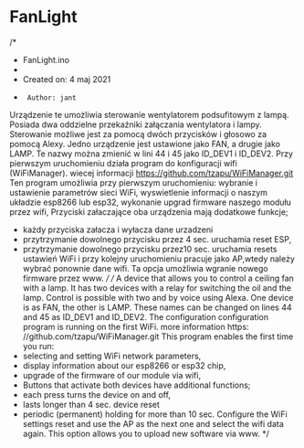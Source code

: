# FanLight
/*
 * FanLight.ino
 *
 *  Created on: 4 maj 2021
 *      Author: jant
  Urządzenie te umożliwia sterowanie wentylatorem podsufitowym z lampą.
  Posiada dwa oddzielne przekaźniki załączania wentylatora i lampy.
  Sterowanie możliwe jest za pomocą dwóch przycisków i głosowo za pomocą Alexy.
  Jedno urządzenie jest ustawione jako FAN, a drugie jako LAMP.
  Te nazwy można zmienić w lini 44 i 45 jako ID_DEV1 i ID_DEV2.
  Przy pierwszym uruchomieniu działa program do konfiguracji wifi (WiFiManager).
  wiecej informacji https://github.com/tzapu/WiFiManager.git
  Ten program umożliwia przy pierwszym uruchomieniu:
  wybranie i ustawienie parametrów sieci WiFi,
  wyswietlenie informacji o naszym układzie esp8266 lub esp32,
  wykonanie upgrad firmware naszego modułu przez wifi,
  Przyciski załaczające oba urządzenia mają dodatkowe funkcje;
  - każdy przyciska załacza i wyłacza dane urzadzeni
  - przytrzymanie dowolnego przycisku przez 4 sec. uruchamia reset ESP,
  - przytrzymanie dowolnego przycisku przez10 sec. uruchamia resets ustawień WiFi
    i przy kolejny uruchomieniu pracuje jako AP,wtedy należy wybrać ponownie dane wifi.
    Ta opcja umożliwia wgranie nowego firmware przez www.
 */
/*
A device that allows you to control a ceiling fan with a lamp.
It has two devices with a relay for switching the oil and the lamp.
Control is possible with two and by voice using Alexa. One device is as FAN, the other is LAMP.
These names can be changed on lines 44 and 45 as ID_DEV1 and ID_DEV2.
The configuration configuration program is running on the first WiFi.
more information https: //github.com/tzapu/WiFiManager.git
This program enables the first time you run:
- selecting and setting WiFi network parameters,
- display information about our esp8266 or esp32 chip,
- upgrade of the firmware of our module via wifi,
- Buttons that activate both devices have additional functions;
- each press turns the device on and off,
- lasts longer than 4 sec. device reset
- periodic (permanent) holding for more than 10 sec.
  Configure the WiFi settings reset and use the AP as the next one and select the wifi data again.
  This option allows you to upload new software via www.
*/
